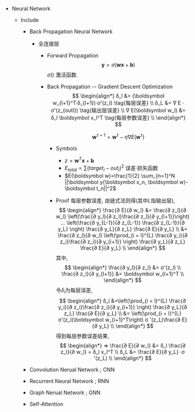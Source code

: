 * Neural Network

  - Include
    * Back Propagation Neural Network
      * 全连接层
        - Forward Propagation
          $$\boldsymbol y = σ (\boldsymbol w \boldsymbol x + \boldsymbol b)$$
          $σ()$ 激活函数.

        - Back Propagation -- Gradient Descent Optimization
          $$ 
          \begin{align*}
            δ_l &= (\boldsymbol w_{l+1}^T·δ_{l+1})·σ'(z_l)  \tag{每层误差}  \\
            δ_L &= ∇ E · σ'(z_{outl})  \tag{输出层误差}  \\
            ∇ E(\boldsymbol w_l) &= δ_l \boldsymbol x_l^T  \tag{每层参数误差}  \\
          \end{align*}
          $$
          
          $$\boldsymbol w^{τ+1} = \boldsymbol w^τ - η ∇ E(\boldsymbol w^τ)$$

          - Symbols 
            - $z = \boldsymbol w^T \boldsymbol x + \boldsymbol b$
            - $E_{total} = \sum (target_i - out_i)^2$ 误差·损失函数
            - $E(\boldsymbol w)=\frac{1}{2} \sum_{n=1}^N ||\boldsymbol y(\boldsymbol x_n, \boldsymbol w)-\boldsymbol t_n||^2$

          - Proof
            每层参数误差, 由链式法则得(其中$L$指输出层),
            $$
            \begin{align*}
              \frac{∂ E}{∂ w_l} &= \frac{∂ z_l}{∂ w_l} \left(\frac{∂ y_l}{∂ z_l}\frac{∂ z_l}{∂ y_{l+1}}\right) ... \left(\frac{∂ y_{L-1}}{∂ z_{L-1}} \frac{∂ z_{L-1}}{∂ y_L} \right) \frac{∂ y_L}{∂ z_L} \frac{∂ E}{∂ y_L}  \\
              &= \frac{∂ z_l}{∂ w_l}  \left(\prod_{i = l}^{L} \frac{∂ y_i}{∂ z_i}\frac{∂ z_i}{∂ y_{i+1}} \right) \frac{∂ y_L}{∂ z_L} \frac{∂ E}{∂ y_L}  \\
            \end{align*}
            $$
            其中,
            $$
            \begin{align*}
              \frac{∂ y_l}{∂ z_l} &= σ'(z_l)  \\
              \frac{∂ z_l}{∂ y_{l+1}} &= \boldsymbol w_{l+1}^T  \\
            \end{align*}
            $$
            令$δ_l$为每层误差,
            $$
            \begin{align*}
              δ_l &=\left(\prod_{i = l}^{L} \frac{∂ y_i}{∂ z_i}\frac{∂ z_i}{∂ y_{i+1}} \right) \frac{∂ y_L}{∂ z_L} \frac{∂ E}{∂ y_L}  \\
              &= \left(\prod_{i = l}^{L} σ'(z_i)\boldsymbol w_{i+1}^T\right) σ '(z_L)\frac{∂ E}{∂ y_L}  \\
            \end{align*}
            $$
            得到每层参数误差结果,
            $$
            \begin{align*}
              => \frac{∂ E}{∂ w_l} &= δ_l \frac{∂ z_l}{∂ w_l} = δ_l x_l^T  \\
              δ_L &= \frac{∂ E}{∂ y_L} ·σ '(z_L)  \\
            \end{align*}
            $$

    * Convolution Nerual Network ; CNN

    * Recurrent Neural Network ; RNN

    * Graph Nerual Network ; GNN

    * Self-Attention


